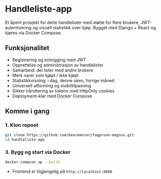 # Handleliste-app

Et åpent prosjekt for delte handlelister med støtte for flere brukere, JWT-autentisering og visuell statistikk over kjøp. Bygget med Django + React og kjøres via Docker Compose.

## Funksjonalitet

- Registrering og innlogging med JWT
- Opprettelse og administrasjon av handlelister
- Samarbeid: del lister med andre brukere
- Merk varer som kjøpt / ikke kjøpt
- Statistikkvisning: i dag, denne uken, forrige måned
- Universell utforming og mobiltilpasning
- Sikker håndtering av tokens med HttpOnly cookies
- Deployment-klar med Docker Compose

## Komme i gang

### 1. Klon repoet

```bash
git clone https://github.com/bearmanser/fagprove-magnus.git
cd handleliste-app
```


### 3. Bygg og start via Docker

```bash
docker-compose up --build
```

- Frontend er tilgjengelig på `http://localhost:8000`

